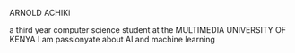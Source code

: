 ARNOLD ACHIKi

a third year computer science student at the MULTIMEDIA UNIVERSITY OF KENYA
I am passionyate about AI and machine learning  



